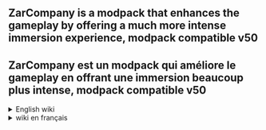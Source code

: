 ## ZarCompany is a modpack that enhances the gameplay by offering a much more intense immersion experience, modpack compatible v50
## ZarCompany est un modpack qui améliore le gameplay en offrant une immersion beaucoup plus intense, modpack compatible v50

<details>
<summary>English wiki</summary>

## Before you start, please follow these steps. It will take 5 minutes.

### Installation

Install r2modman with this link: [r2modman](https://thunderstore.io/package/ebkr/r2modman/)

Then, on the site, click on 'Install with Mod Manager' or, in r2modman, click on 'Download'.

---

### The modpack includes 5 additional custom slots, which are explained in the photo below.

![Imgur](https://i.imgur.com/cU94jAn.png)

You can modify the slot configurations as you wish in the "ModAuthor.ReservedObjectName.cfg" files.

---

### Other configs

If you wish to configure other modpack options, here are the main useful configurations:

- "me.loaforc.facilitymeltdown.cfg" if you find the Facility Meltdown mechanics too difficult or too easy.
- "FlipMods.HotbarPlus.cfg" if you want more or fewer inventory slots

### reporting bugs

If you encounter bugs, you can report them on the GitHub (link at the top left of the header). This will allow me to fix them.

</details>

<details>
<summary>wiki en français</summary>

## Avant de commencer, veuillez suivre ces étapes. Cela prendra 5 minutes.

### Installation

Installez r2modman avec ce lien: [r2modman](https://thunderstore.io/package/ebkr/r2modman/)

Puis, sur le site, cliquez sur 'Install with Mod Manager' ou, dans r2modman, cliquez sur 'Download'.

---

### Le modpack comprend 5 slots supplémentaires personnalisés, qui sont expliqués sur la photo ci-dessous.

![Imgur](https://i.imgur.com/cU94jAn.png)

Vous pouvez modifier les configurations des slots comme vous le souhaitez dans les fichiers "AuteurDuMod.ReservedNomDeLObjet.cfg".

---

### Autres configs

Si vous souhaitez configurer d'autres options du modpack, voici les principales configurations utiles :

- "me.loaforc.facilitymeltdown.cfg" si vous trouvez la mécanique de Facility Meltdown trop difficile ou trop facile
- "FlipMods.HotbarPlus.cfg" si vous voulez plus ou moins de slots d'inventaire

---

### signaler des bugs

Si vous rencontrez des bugs, vous pouvez les signaler sur le GitHub (lien en haut à gauche de l'entête), ou sur le Discord (lien ci-dessous). Cela me permettrait de les corriger.

### Rejoignez le serveur discord!
[![Imgur](https://i.imgur.com/7XUKRV9.png)](https://discord.gg/cfDT9kYpWt)

</details>
